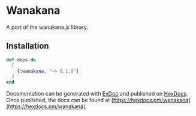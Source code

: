 # Wanakana

A port of the wanakana.js library.

## Installation

```elixir
def deps do
  [
    {:wanakana, "~> 0.1.0"}
  ]
end
```

Documentation can be generated with [ExDoc](https://github.com/elixir-lang/ex_doc)
and published on [HexDocs](https://hexdocs.pm). Once published, the docs can
be found at [https://hexdocs.pm/wanakana](https://hexdocs.pm/wanakana).

